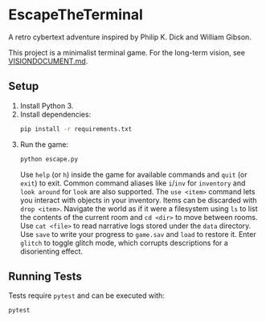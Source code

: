 # EscapeTheTerminal
A retro cybertext adventure inspired by Philip K. Dick and William Gibson.

This project is a minimalist terminal game. For the long-term vision, see [VISIONDOCUMENT.md](VISIONDOCUMENT.md).

## Setup
1. Install Python 3.
2. Install dependencies:
   ```bash
   pip install -r requirements.txt
   ```
3. Run the game:
   ```bash
   python escape.py
   ```
   Use `help` (or `h`) inside the game for available commands and `quit` (or `exit`) to exit.
   Common command aliases like `i`/`inv` for `inventory` and `look around` for `look` are also supported.
   The `use <item>` command lets you interact with objects in your inventory.
   Items can be discarded with `drop <item>`.
   Navigate the world as if it were a filesystem using `ls` to list the
   contents of the current room and `cd <dir>` to move between rooms.
   Use `cat <file>` to read narrative logs stored under the `data` directory.
   Use `save` to write your progress to `game.sav` and `load` to restore it.
   Enter `glitch` to toggle glitch mode, which corrupts descriptions for a
   disorienting effect.

## Running Tests
Tests require `pytest` and can be executed with:
```bash
pytest
```
